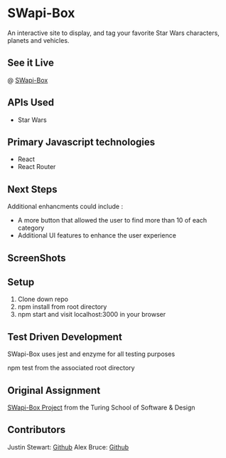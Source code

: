 # SWapi-Box
An interactive site to display, and tag your favorite Star Wars characters, planets and vehicles.

## See it Live
@ [SWapi-Box](https://ab-js-swapibox.herokuapp.com/favorites)

## APIs Used
* Star Wars 

## Primary Javascript technologies
* React
* React Router

## Next Steps
Additional enhancments could include :
* A more button that allowed the user to find more than 10 of each category
* Additional UI features to enhance the user experience

## ScreenShots



## Setup

1. Clone down repo
2. npm install from root directory
3. npm start and visit localhost:3000 in your browser

## Test Driven Development

SWapi-Box uses jest and enzyme for all testing purposes

npm test from the associated root directory

## Original Assignment

[SWapi-Box Project](http://frontend.turing.io/projects/swapi-box.html) from the Turing School of Software & Design

## Contributors

Justin Stewart: [Github](https://github.com/Jstewart3313)
Alex Bruce: [Github](https://github.com/Alexbruce1)
